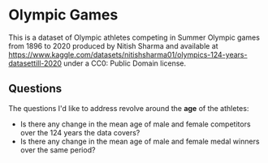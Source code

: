 # Olympic Games

This is a dataset of Olympic athletes competing in Summer Olympic games from 1896 to 2020 produced by Nitish Sharma and available at https://www.kaggle.com/datasets/nitishsharma01/olympics-124-years-datasettill-2020 under a CC0: Public Domain license.

## Questions

The questions I'd like to address revolve around the __age__ of the athletes:

- Is there any change in the mean age of male and female competitors over the 124 years the data covers?
- Is there any change in the mean age of male and female medal winners over the same period?


